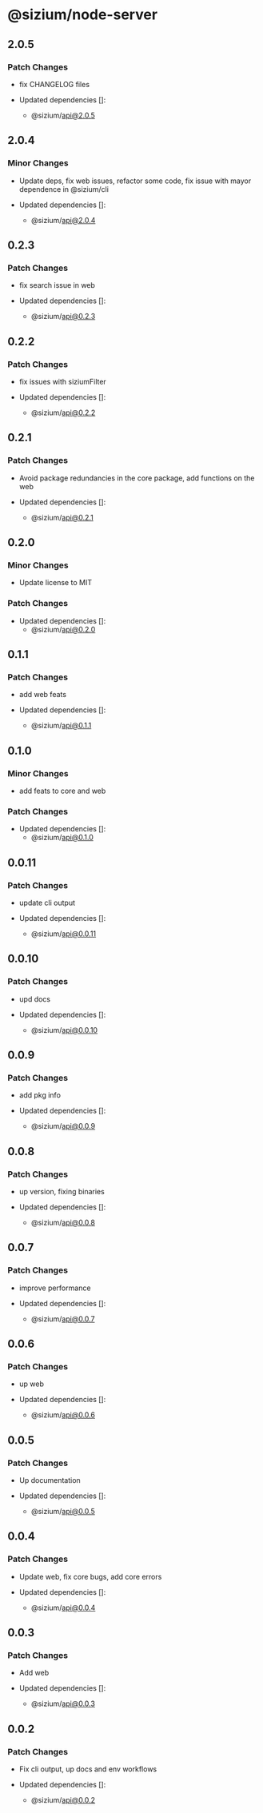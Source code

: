 # @sizium/node-server

## 2.0.5

### Patch Changes

- fix CHANGELOG files

- Updated dependencies []:
  - @sizium/api@2.0.5

## 2.0.4

### Minor Changes

- Update deps, fix web issues, refactor some code, fix issue with mayor dependence in @sizium/cli

- Updated dependencies []:
  - @sizium/api@2.0.4

## 0.2.3

### Patch Changes

- fix search issue in web

- Updated dependencies []:
  - @sizium/api@0.2.3

## 0.2.2

### Patch Changes

- fix issues with siziumFilter

- Updated dependencies []:
  - @sizium/api@0.2.2

## 0.2.1

### Patch Changes

- Avoid package redundancies in the core package, add functions on the web

- Updated dependencies []:
  - @sizium/api@0.2.1

## 0.2.0

### Minor Changes

- Update license to MIT

### Patch Changes

- Updated dependencies []:
  - @sizium/api@0.2.0

## 0.1.1

### Patch Changes

- add web feats

- Updated dependencies []:
  - @sizium/api@0.1.1

## 0.1.0

### Minor Changes

- add feats to core and web

### Patch Changes

- Updated dependencies []:
  - @sizium/api@0.1.0

## 0.0.11

### Patch Changes

- update cli output

- Updated dependencies []:
  - @sizium/api@0.0.11

## 0.0.10

### Patch Changes

- upd docs

- Updated dependencies []:
  - @sizium/api@0.0.10

## 0.0.9

### Patch Changes

- add pkg info

- Updated dependencies []:
  - @sizium/api@0.0.9

## 0.0.8

### Patch Changes

- up version, fixing binaries

- Updated dependencies []:
  - @sizium/api@0.0.8

## 0.0.7

### Patch Changes

- improve performance

- Updated dependencies []:
  - @sizium/api@0.0.7

## 0.0.6

### Patch Changes

- up web

- Updated dependencies []:
  - @sizium/api@0.0.6

## 0.0.5

### Patch Changes

- Up documentation

- Updated dependencies []:
  - @sizium/api@0.0.5

## 0.0.4

### Patch Changes

- Update web, fix core bugs, add core errors

- Updated dependencies []:
  - @sizium/api@0.0.4

## 0.0.3

### Patch Changes

- Add web

- Updated dependencies []:
  - @sizium/api@0.0.3

## 0.0.2

### Patch Changes

- Fix cli output, up docs and env workflows

- Updated dependencies []:
  - @sizium/api@0.0.2
